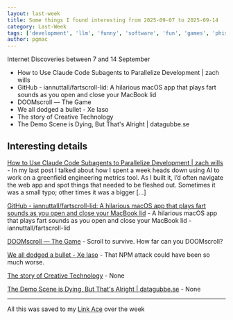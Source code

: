```yaml
---
layout: last-week
title: Some things I found interesting from 2025-09-07 to 2025-09-14
category: Last-Week
tags: ['development', 'llm', 'funny', 'software', 'fun', 'games', 'phishing', 'security', 'supply chain', 'vulnerability', 'audio', 'hardware', 'history', 'demo', 'hacking']
author: pgmac
---
```


Internet Discoveries between  7 and 14 September

- How to Use Claude Code Subagents to Parallelize Development | zach wills
- GitHub - iannuttall/fartscroll-lid: A hilarious macOS app that plays fart sounds as you open and close your MacBook lid
- DOOMscroll — The Game
- We all dodged a bullet - Xe Iaso
- The story of Creative Technology
- The Demo Scene is Dying, But That's Alright | datagubbe.se

## Interesting details

<a name="How to Use Claude Code Subagents to Parallelize Development | zach wills">[How to Use Claude Code Subagents to Parallelize Development | zach wills](https://zachwills.net/how-to-use-claude-code-subagents-to-parallelize-development/)</a> - In my last post I talked about how I spent a week heads down using AI to work on a greenfield engineering metrics tool. As I built it, I’d often navigate the web app and spot things that needed to be fleshed out. Sometimes it was a small typo; other times it was a bigger […]

<a name="GitHub - iannuttall/fartscroll-lid: A hilarious macOS app that plays fart sounds as you open and close your MacBook lid">[GitHub - iannuttall/fartscroll-lid: A hilarious macOS app that plays fart sounds as you open and close your MacBook lid](https://github.com/iannuttall/fartscroll-lid)</a> - A hilarious macOS app that plays fart sounds as you open and close your MacBook lid - iannuttall/fartscroll-lid

<a name="DOOMscroll — The Game">[DOOMscroll — The Game](https://gisnep.com/doomscroll/)</a> - Scroll to survive. How far can you DOOMscroll?

<a name="We all dodged a bullet - Xe Iaso">[We all dodged a bullet - Xe Iaso](https://xeiaso.net/notes/2025/we-dodged-a-bullet/)</a> - That NPM attack could have been so much worse.

<a name="The story of Creative Technology">[The story of Creative Technology](https://www.abortretry.fail/p/the-story-of-creative-technology)</a> - None

<a name="The Demo Scene is Dying, But That's Alright | datagubbe.se">[The Demo Scene is Dying, But That's Alright | datagubbe.se](https://www.datagubbe.se/sceneherit/)</a> - None


---

All this was saved to my [Link Ace](https://links.pgmac.net.au/) over the week